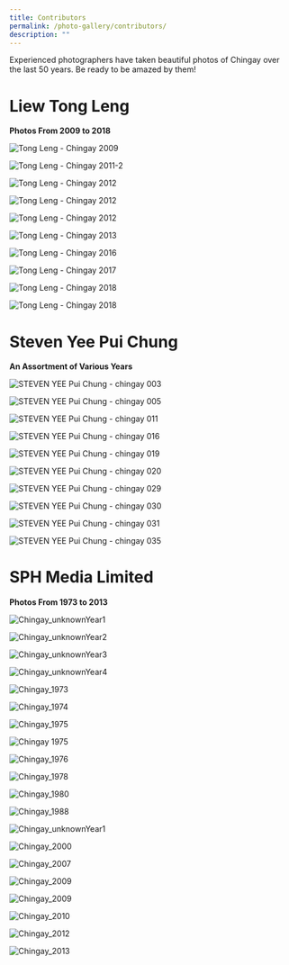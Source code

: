 ```yaml
---
title: Contributors
permalink: /photo-gallery/contributors/
description: ""
---
```





Experienced photographers have taken beautiful photos of Chingay over the last 50 years. Be ready to be amazed by them!

# Liew Tong Leng
**Photos From 2009 to 2018**

![Tong Leng - Chingay 2009](/images/Hall%20of%20Frames%20Contributors/Liew%20Tong%20Leng/Tong%20Leng%20-%20Chingay%202009-1.jpg)

![Tong Leng - Chingay 2011-2](/images/Hall%20of%20Frames%20Contributors/Liew%20Tong%20Leng/Tong%20Leng%20-%20Chingay%202011-2-01.jpg)

![Tong Leng - Chingay 2012](/images/Hall%20of%20Frames%20Contributors/Liew%20Tong%20Leng/Tong%20Leng%20-%20Chingay%202012-3-01.jpg)

![Tong Leng - Chingay 2012](/images/Hall%20of%20Frames%20Contributors/Liew%20Tong%20Leng/Tong%20Leng%20-%20Chingay%202012-4-01.jpg)

![Tong Leng - Chingay 2012](/images/Hall%20of%20Frames%20Contributors/Liew%20Tong%20Leng/Tong%20Leng%20-%20Chingay%202012-5-01.jpg)

![Tong Leng - Chingay 2013](/images/Hall%20of%20Frames%20Contributors/Liew%20Tong%20Leng/Tong%20Leng%20-%20Chingay%202013-6-01.jpg)

![Tong Leng - Chingay 2016](/images/Hall%20of%20Frames%20Contributors/Liew%20Tong%20Leng/Tong%20Leng%20-%20Chingay%202016-7-01.jpg)

![Tong Leng - Chingay 2017](/images/Hall%20of%20Frames%20Contributors/Liew%20Tong%20Leng/Tong%20Leng%20-%20Chingay%202017-8-01.jpg)

![Tong Leng - Chingay 2018](/images/Hall%20of%20Frames%20Contributors/Liew%20Tong%20Leng/Tong%20Leng%20-%20Chingay%202018-10-01.jpg)

![Tong Leng - Chingay 2018](/images/Hall%20of%20Frames%20Contributors/Liew%20Tong%20Leng/Tong%20Leng%20-%20Chingay%202018-9-01.jpg)

# Steven Yee Pui Chung
**An Assortment of Various Years**

![STEVEN YEE Pui Chung - chingay 003](/images/Hall%20of%20Frames%20Contributors/Steven%20Yee%20Pui%20Chung/STEVEN%20YEE%20Pui%20Chung%20-%20chingay%20003-01.jpg)

![STEVEN YEE Pui Chung - chingay 005](/images/Hall%20of%20Frames%20Contributors/Steven%20Yee%20Pui%20Chung/STEVEN%20YEE%20Pui%20Chung%20-%20chingay%20005-01.jpg)

![STEVEN YEE Pui Chung - chingay 011](/images/Hall%20of%20Frames%20Contributors/Steven%20Yee%20Pui%20Chung/STEVEN%20YEE%20Pui%20Chung%20-%20chingay%20011-01.jpg)

![STEVEN YEE Pui Chung - chingay 016](/images/Hall%20of%20Frames%20Contributors/Steven%20Yee%20Pui%20Chung/STEVEN%20YEE%20Pui%20Chung%20-%20chingay%20016-01.jpg)

![STEVEN YEE Pui Chung - chingay 019](/images/Hall%20of%20Frames%20Contributors/Steven%20Yee%20Pui%20Chung/STEVEN%20YEE%20Pui%20Chung%20-%20chingay%20019-01.jpg)

![STEVEN YEE Pui Chung - chingay 020](/images/Hall%20of%20Frames%20Contributors/Steven%20Yee%20Pui%20Chung/STEVEN%20YEE%20Pui%20Chung%20-%20chingay%20020-01.jpg)

![STEVEN YEE Pui Chung - chingay 029](/images/Hall%20of%20Frames%20Contributors/Steven%20Yee%20Pui%20Chung/STEVEN%20YEE%20Pui%20Chung%20-%20chingay%20029-01.jpg)

![STEVEN YEE Pui Chung - chingay 030](/images/Hall%20of%20Frames%20Contributors/Steven%20Yee%20Pui%20Chung/STEVEN%20YEE%20Pui%20Chung%20-%20chingay%20030-01.jpg)

![STEVEN YEE Pui Chung - chingay 031](/images/Hall%20of%20Frames%20Contributors/Steven%20Yee%20Pui%20Chung/STEVEN%20YEE%20Pui%20Chung%20-%20chingay%20031-01.jpg)

![STEVEN YEE Pui Chung - chingay 035](/images/Hall%20of%20Frames%20Contributors/Steven%20Yee%20Pui%20Chung/STEVEN%20YEE%20Pui%20Chung%20-%20chingay%20035-01.jpg)

# SPH Media Limited
**Photos From 1973 to 2013**

![Chingay_unknownYear1](/images/Hall%20of%20Frames%20Contributors/SPH%20Media%20Limited/000772831.jpg)

![Chingay_unknownYear2](/images/Hall%20of%20Frames%20Contributors/SPH%20Media%20Limited/000777799.jpg)

![Chingay_unknownYear3](/images/Hall%20of%20Frames%20Contributors/SPH%20Media%20Limited/3D4F3BE2.jpeg)

![Chingay_unknownYear4](/images/Hall%20of%20Frames%20Contributors/SPH%20Media%20Limited/48B5284E.jpg)

![Chingay_1973](/images/Hall%20of%20Frames%20Contributors/SPH%20Media%20Limited/Chingay%201973.jpg)

![Chingay_1974](/images/Hall%20of%20Frames%20Contributors/SPH%20Media%20Limited/Chingay%201974.jpg)

![Chingay_1975](/images/Hall%20of%20Frames%20Contributors/SPH%20Media%20Limited/Chingay%201975%20(2).jpg)

![Chingay 1975](/images/Hall%20of%20Frames%20Contributors/SPH%20Media%20Limited/Chingay%201975.jpg)

![Chingay_1976](/images/Hall%20of%20Frames%20Contributors/SPH%20Media%20Limited/Chingay%201976.jpg)

![Chingay_1978](/images/Hall%20of%20Frames%20Contributors/SPH%20Media%20Limited/Chingay%201978%20(2).jpg)

![Chingay_1980](/images/Hall%20of%20Frames%20Contributors/SPH%20Media%20Limited/Chingay%201980.jpg)

![Chingay_1988](/images/Hall%20of%20Frames%20Contributors/SPH%20Media%20Limited/PM%20Lee%20ST%2021Feb1988.jpeg)

![Chingay_unknownYear1](/images/Hall%20of%20Frames%20Contributors/SPH%20Media%20Limited/43CAF69C.jpg)

![Chingay_2000](/images/Hall%20of%20Frames%20Contributors/SPH%20Media%20Limited/Chingay%202000%20(3).jpg)

![Chingay_2007](/images/Hall%20of%20Frames%20Contributors/SPH%20Media%20Limited/Chingay%202007.jpg)

![Chingay_2009](/images/Hall%20of%20Frames%20Contributors/SPH%20Media%20Limited/Chingay%202009%20(2).jpg)

![Chingay_2009](/images/Hall%20of%20Frames%20Contributors/SPH%20Media%20Limited/Chingay%202009.jpg)

![Chingay_2010](/images/Hall%20of%20Frames%20Contributors/SPH%20Media%20Limited/Chingay%202010.jpg)

![Chingay_2012](/images/Hall%20of%20Frames%20Contributors/SPH%20Media%20Limited/Chingay%202012%20(2).jpg)

![Chingay_2013](/images/Hall%20of%20Frames%20Contributors/SPH%20Media%20Limited/Chingay%202013.jpg)
